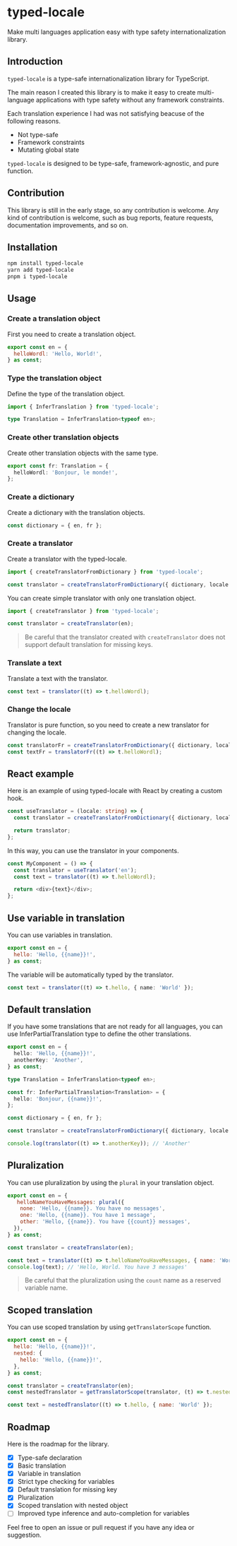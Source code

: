 # typed-locale

Make multi languages application easy with type safety internationalization library.

## Introduction

`typed-locale` is a type-safe internationalization library for TypeScript.

The main reason I created this library is to make it easy to create multi-language applications with type safety without any framework constraints.

Each translation experience I had was not satisfying beacuse of the following reasons.

- Not type-safe
- Framework constraints
- Mutating global state

`typed-locale` is designed to be type-safe, framework-agnostic, and pure function.

## Contribution

This library is still in the early stage, so any contribution is welcome.
Any kind of contribution is welcome, such as bug reports, feature requests, documentation improvements, and so on.

## Installation

```bash
npm install typed-locale
yarn add typed-locale
pnpm i typed-locale
```

## Usage

### Create a translation object

First you need to create a translation object.

```javascript
export const en = {
  helloWordl: 'Hello, World!',
} as const;
```

### Type the translation object

Define the type of the translation object.

```typescript
import { InferTranslation } from 'typed-locale';

type Translation = InferTranslation<typeof en>;
```

### Create other translation objects

Create other translation objects with the same type.

```typescript
export const fr: Translation = {
  helloWordl: 'Bonjour, le monde!',
};
```

### Create a dictionary

Create a dictionary with the translation objects.

```typescript
const dictionary = { en, fr };
```

### Create a translator

Create a translator with the typed-locale.

```typescript
import { createTranslatorFromDictionary } from 'typed-locale';

const translator = createTranslatorFromDictionary({ dictionary, locale: 'en' });
```

You can create simple translator with only one translation object.

```typescript
import { createTranslator } from 'typed-locale';

const translator = createTranslator(en);
```

> Be careful that the translator created with `createTranslator` does not support default translation for missing keys.

### Translate a text

Translate a text with the translator.

```typescript
const text = translator((t) => t.helloWordl);
```

### Change the locale

Translator is pure function, so you need to create a new translator for changing the locale.

```typescript
const translatorFr = createTranslatorFromDictionary({ dictionary, locale: 'fr', defaultLocale: 'en' });
const textFr = translatorFr((t) => t.helloWordl);
```

## React example

Here is an example of using typed-locale with React by creating a custom hook.

```typescript
const useTranslator = (locale: string) => {
  const translator = createTranslatorFromDictionary({ dictionary, locale, defaultLocale: 'en' });

  return translator;
};
```

In this way, you can use the translator in your components.

```typescript
const MyComponent = () => {
  const translator = useTranslator('en');
  const text = translator((t) => t.helloWordl);

  return <div>{text}</div>;
};
```

## Use variable in translation

You can use variables in translation.

```javascript
export const en = {
  hello: 'Hello, {{name}}!',
} as const;
```

The variable will be automatically typed by the translator.

```typescript
const text = translator((t) => t.hello, { name: 'World' });
```

## Default translation

If you have some translations that are not ready for all languages, you can use InferPartialTranslation type to define the other translations.

```typescript
export const en = {
  hello: 'Hello, {{name}}!',
  anotherKey: 'Another',
} as const;

type Translation = InferTranslation<typeof en>;

const fr: InferPartialTranslation<Translation> = {
  hello: 'Bonjour, {{name}}!',
};

const dictionary = { en, fr };

const translator = createTranslatorFromDictionary({ dictionary, locale: 'fr', defaultLocale: 'en' });

console.log(translator((t) => t.anotherKey)); // 'Another'
```

## Pluralization

You can use pluralization by using the `plural` in your translation object.

```javascript
export const en = {
   helloNameYouHaveMessages: plural({
    none: 'Hello, {{name}}. You have no messages',
    one: 'Hello, {{name}}. You have 1 message',
    other: 'Hello, {{name}}. You have {{count}} messages',
  }),
} as const;

const translator = createTranslator(en);

const text = translator((t) => t.helloNameYouHaveMessages, { name: 'World', count: 3 });
console.log(text); // 'Hello, World. You have 3 messages'
```

> Be careful that the pluralization using the `count` name as a reserved variable name.

## Scoped translation

You can use scoped translation by using `getTranslatorScope` function.

```javascript
export const en = {
  hello: 'Hello, {{name}}!',
  nested: {
    hello: 'Hello, {{name}}!',
  },
} as const;

const translator = createTranslator(en);
const nestedTranslator = getTranslatorScope(translator, (t) => t.nested);

const text = nestedTranslator((t) => t.hello, { name: 'World' });
```

## Roadmap

Here is the roadmap for the library.

- [x] Type-safe declaration
- [x] Basic translation
- [x] Variable in translation
- [x] Strict type checking for variables
- [x] Default translation for missing key
- [x] Pluralization
- [x] Scoped translation with nested object
- [ ] Improved type inference and auto-completion for variables

Feel free to open an issue or pull request if you have any idea or suggestion.
